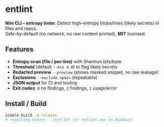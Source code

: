 # entlint

**Nim CLI – entropy linter.** Detect high-entropy blobs/lines (likely secrets) in files and repos.  
Safe-by-default (no network, no raw content printed), **MIT** licensed.

## Features
- **Entropy scan (file / per-line)** with Shannon bits/byte
- **Threshold** (default `--min 4.0`) to flag likely secrets
- **Redacted preview** `--preview` (shows masked snippet, no raw leakage)
- **Exclusions** `--exclude <pat>` (repeatable)
- **JSON output** for CI and tooling
- **Exit codes**: `0` no findings, `2` findings, `1` usage/error

## Install / Build
```bash
nimble build -d:release
# resulting binary: ./entlint (or entlint.exe on Windows)
